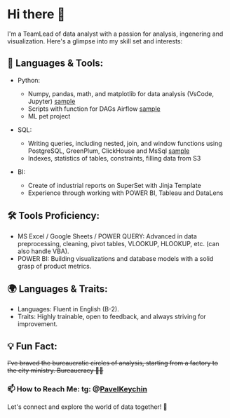 Hi there 👋
===
<!--
**Pa4aboss/Pa4aboss** is a ✨ _special_ ✨ repository because its `README.md` (this file) appears on your GitHub profile.

Here are some ideas to get you started:

- 🔭 I’m currently working on ...
- 🌱 I’m currently learning ...
- 👯 I’m looking to collaborate on ...
- 🤔 I’m looking for help with ...
- 💬 Ask me about ...
- 📫 How to reach me: ...
- 😄 Pronouns: ...
- ⚡ Fun fact: ...
-->
I'm a TeamLead of data analyst with a passion for analysis, ingenering and visualization. Here's a glimpse into my skill set and interests:

🔧 Languages & Tools:
---
* Python:
  - Numpy, pandas, math, and matplotlib for data analysis (VsCode, Jupyter) [sample](https://github.com/Pa4aboss/pyWorks/blob/caeccd3a1359b52654df0f1ab8e575d9be3b76df/%D0%90%D0%BD%D0%B0%D0%BB%D0%B8%D1%82%D0%B8%D0%BA%D0%B0%D0%A4%D0%9F%D0%97.ipynb)
  - Scripts with function for DAGs Airflow [sample](https://github.com/Pa4aboss/pyWorks/blob/caeccd3a1359b52654df0f1ab8e575d9be3b76df/%D0%A0%D0%B0%D1%81%D0%BF%D1%80%D0%B5%D0%B4%D0%B5%D0%BB%D0%B5%D0%BD%D0%B8%D0%B5%D0%A0%D0%B5%D0%B7%D0%B5%D1%80%D0%B2%D0%B0%D0%91%D0%B5%D0%B7%D0%9F%D1%80%D0%BE%D0%B4%D0%B0%D0%B6.py)
  - ML pet project
* SQL:
  - Writing queries, including nested, join, and window functions using PostgreSQL, GreenPlum, ClickHouse and MsSql [sample](https://github.com/Pa4aboss/pyWorks/blob/caeccd3a1359b52654df0f1ab8e575d9be3b76df/fact_reserves_sep.ipynb)
  - Indexes, statistics of tables, constraints, filling data from S3
    
* BI:
  - Create of industrial reports on SuperSet with Jinja Template
  - Experience through working with POWER BI, Tableau and DataLens

🛠 Tools Proficiency:
---
* MS Excel / Google Sheets / POWER QUERY: Advanced in data preprocessing, cleaning, pivot tables, VLOOKUP, HLOOKUP, etc. (can also handle VBA).
* POWER BI: Building visualizations and database models with a solid grasp of product metrics.
  
🌍 Languages & Traits:
---
* Languages: Fluent in English (B-2).
* Traits: Highly trainable, open to feedback, and always striving for improvement.
  
💡 Fun Fact:
---
~~I've braved the bureaucratic circles of analysis, starting from a factory to the city ministry. Bureaucracy 🤢🤮~~

### 📫 How to Reach Me: tg: @[PavelKeychin](https://t.me/PavelKeychin)
Let's connect and explore the world of data together! 🚀
